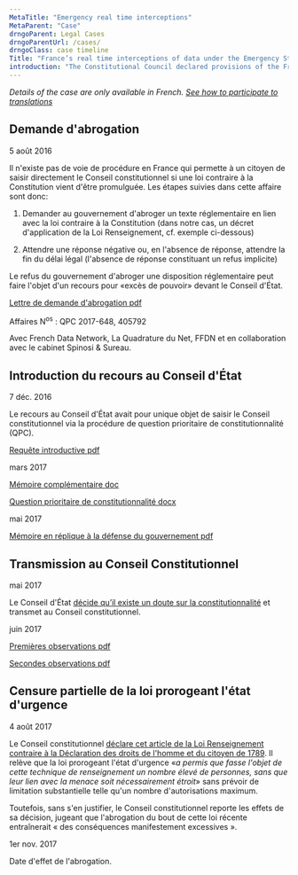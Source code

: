 ```yaml
---
MetaTitle: "Emergency real time interceptions"
MetaParent: "Case"
drngoParent: Legal Cases
drngoParentUrl: /cases/
drngoClass: case timeline
Title: "France’s real time interceptions of data under the Emergency State"
introduction: "The Constitutional Council declared provisions of the French Emergency Act unconstitutional. Data Rights members participated in the case."
---
```




*Details of the case are only available in French. [See how to participate to translations](/action/translate/)*


## Demande d'abrogation

<div class="event-date">5 août 2016</div>

Il n'existe pas de voie de procédure en France qui permette à un citoyen de saisir directement le Conseil constitutionnel si une loi contraire à la Constitution vient d'être promulguée. Les étapes suivies dans cette affaire sont donc:

 1. Demander au gouvernement d'abroger un texte réglementaire en lien avec la loi contraire à la Constitution (dans notre cas, un décret d'application de la Loi Renseignement, cf. exemple ci-dessous)

 2. Attendre une réponse négative ou, en l'absence de réponse, attendre la fin du délai légal (l'absence de réponse constituant un refus implicite)
 
Le refus du gouvernement d'abroger une disposition réglementaire  peut faire l'objet d'un recours pour «excès de pouvoir» devant le Conseil d'État.

<a class="attachment document" href="https://data.datarights.ngo/s/fWi9reSQYoa62DZ/download">
<!-- <img src="/assets/image.jpg" alt=" "> -->
<p class="filename">Lettre de demande d'abrogation
<span class="filetype pdf">pdf</span></p>
</a>


Affaires N<sup>os</sup> : QPC 2017-648, 405792

Avec French Data Network, La Quadrature du Net, FFDN et en collaboration avec le cabinet Spinosi & Sureau.


## Introduction du recours au Conseil d'État

<div class="event-date">7 déc. 2016</div>

Le recours au Conseil d'État avait pour unique objet de saisir le Conseil constitutionnel via la procédure de question prioritaire de constitutionnalité (QPC).

<a class="attachment document" href="https://data.datarights.ngo/s/LotFXpXo3Y7CXxK/download">
<p class="filename">Requête introductive
<span class="filetype pdf">pdf</span></p></a>

<div class="event-date">mars 2017</div>

<a class="attachment document" href="https://data.datarights.ngo/s/D8PggEJgsof87CW/download">
<p class="filename">Mémoire complémentaire
<span class="filetype docx">doc</span></p></a>

<a class="attachment document" href="https://data.datarights.ngo/s/GHKBdc4o3eqtJgM/download">
<p class="filename">Question prioritaire de constitutionnalité
<span class="filetype docx">docx</span></p></a>

<div class="event-date">mai 2017</div>

<a class="attachment document" href="https://data.datarights.ngo/s/iCMY3EMtJ54YzZ5/download">
<p class="filename">Mémoire en réplique à la défense du gouvernement
<span class="filetype pdf">pdf</span></p></a>

## Transmission au Conseil Constitutionnel

<div class="event-date">mai 2017</div>

Le Conseil d'État [décide qu’il existe un doute sur la constitutionnalité](http://www.conseil-etat.fr/fr/arianeweb/CE/decision/2017-05-17/405792) et transmet au Conseil constitutionnel.

<div class="event-date">juin 2017</div>

<a class="attachment document" href="https://data.datarights.ngo/s/Y895TdSY7DJCkim/download">
<p class="filename">Premières observations
<span class="filetype pdf">pdf</span></p>
</a>

<a class="attachment document" href="https://data.datarights.ngo/s/T39d6RmgyTajb2g/download">
<p class="filename">Secondes observations
<span class="filetype pdf">pdf</span></p>
</a>



## Censure partielle de la loi prorogeant l'état d'urgence

<div class="event-date">4 août 2017</div>

Le Conseil constitutionnel [déclare cet article de la Loi Renseignement contraire à la Déclaration des droits de l'homme et du citoyen de 1789](https://www.conseil-constitutionnel.fr/decision/2017/2017648QPC.htm). 
Il relève que la loi prorogeant l'état d'urgence «*a permis que fasse l'objet de cette technique de renseignement un nombre élevé de personnes, sans que leur lien avec la menace soit nécessairement étroit*» sans prévoir de limitation substantielle telle qu'un nombre d'autorisations maximum.

Toutefois, sans s'en justifier, le Conseil constitutionnel reporte les effets de sa décision, jugeant que l'abrogation du bout de cette loi récente entraînerait « des conséquences manifestement excessives ».

<div class="event-date">1er nov. 2017</div>

Date d'effet de l'abrogation.
